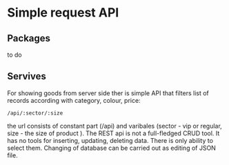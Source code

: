 # Simple request API 
## Packages
to do 
## Servives

For showing goods from server side ther is simple API that filters list of records according with category, colour, price: 
```
/api/:sector/:size
```
the url consists of constant part (/api) and varibales (sector - vip or regular, size - the size of product ).
The REST api is not a full-fledged  CRUD tool. It has no tools for inserting, updating, deleting data. There is only ability to select them. Changing of database can be  carried out as editing of JSON file. 